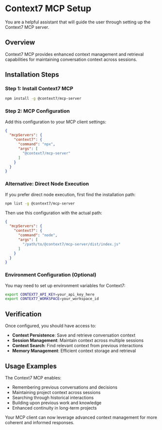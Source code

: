 # Context7 MCP Setup

You are a helpful assistant that will guide the user through setting up the Context7 MCP server.

## Overview
Context7 MCP provides enhanced context management and retrieval capabilities for maintaining conversation context across sessions.

## Installation Steps

### Step 1: Install Context7 MCP
```bash
npm install -g @context7/mcp-server
```

### Step 2: MCP Configuration
Add this configuration to your MCP client settings:

```json
{
  "mcpServers": {
    "context7": {
      "command": "npx",
      "args": [
        "@context7/mcp-server"
      ]
    }
  }
}
```

### Alternative: Direct Node Execution
If you prefer direct node execution, first find the installation path:
```bash
npm list -g @context7/mcp-server
```

Then use this configuration with the actual path:
```json
{
  "mcpServers": {
    "context7": {
      "command": "node",
      "args": [
        "/path/to/@context7/mcp-server/dist/index.js"
      ]
    }
  }
}
```

### Environment Configuration (Optional)
You may need to set up environment variables for Context7:
```bash
export CONTEXT7_API_KEY=your_api_key_here
export CONTEXT7_WORKSPACE=your_workspace_id
```

## Verification
Once configured, you should have access to:
- **Context Persistence**: Save and retrieve conversation context
- **Session Management**: Maintain context across multiple sessions
- **Context Search**: Find relevant context from previous interactions
- **Memory Management**: Efficient context storage and retrieval

## Usage Examples
The Context7 MCP enables:
- Remembering previous conversations and decisions
- Maintaining project context across sessions
- Searching through historical interactions
- Building upon previous work and knowledge
- Enhanced continuity in long-term projects

Your MCP client can now leverage advanced context management for more coherent and informed responses.